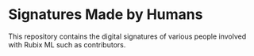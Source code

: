 # Signatures Made by Humans
This repository contains the digital signatures of various people involved with Rubix ML such as contributors.
